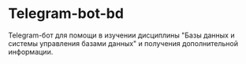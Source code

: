 # Telegram-bot-bd
Telegram-бот для помощи в изучении дисциплины "Базы данных и системы управления базами данных" и получения дополнительной информации.
